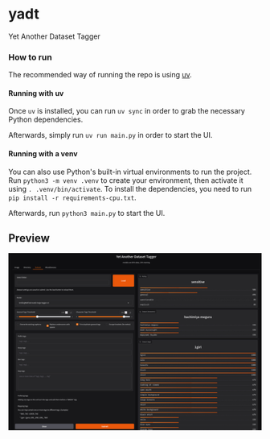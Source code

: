 # yadt
Yet Another Dataset Tagger

### How to run
The recommended way of running the repo is using [uv](https://github.com/astral-sh/uv). 

#### Running with uv
Once `uv` is installed, you can run `uv sync` in order to grab the necessary Python dependencies.

Afterwards, simply run `uv run main.py` in order to start the UI.

#### Running with a venv
You can also use Python's built-in virtual environments to run the project. Run `python3 -m venv .venv` to create your environment, then activate it using `. .venv/bin/activate`. To install the dependencies, you need to run `pip install -r requirements-cpu.txt`.

Afterwards, run `python3 main.py` to start the UI.


## Preview
![preview of dataset tab](docs/yatd_dataset_tab_preview.jpeg)
